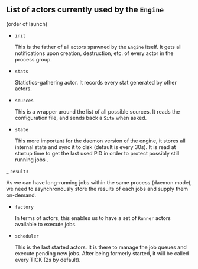 ## List of actors currently used by the `Engine`

(order of launch)

- `init`

  This is the father of all actors spawned by the `Engine` itself. It gets all notifications upon creation,
  destruction, etc. of every actor in the process group.

- `stats`

  Statistics-gathering actor. It records every stat generated by other actors.

- `sources`

  This is a wrapper around the list of all possible sources. It reads the configuration file, and sends back a
  `Site` when asked.

- `state`

  This more important for the daemon version of the engine, it stores all internal state and sync it to disk (default is
  every 30s). It is read at startup time to get the last used PID in order to protect possibly still running jobs .

_ `results`

As we can have long-running jobs within the same process (daemon mode), we need to asynchronously store the results
of each jobs and supply them on-demand.

- `factory`

  In terms of actors, this enables us to have a set of `Runner` actors available to execute jobs.

- `scheduler`

  This is the last started actors. It is there to manage the job queues and execute pending new jobs. After being
  formerly started, it will be called every TICK (2s by default).
